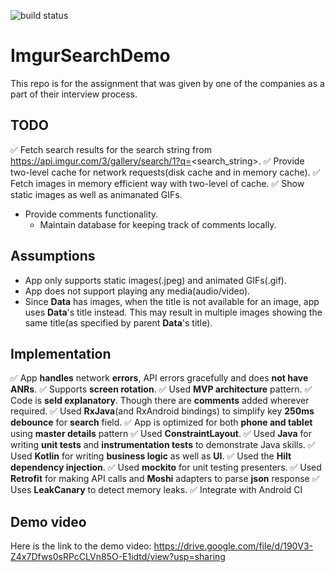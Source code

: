 ![build status](https://github.com/pathakashish/ImgurSearchDemo/workflows/Android%20CI/badge.svg?branch=master)


# ImgurSearchDemo
This repo is for the assignment that was given by one of the companies as a part of their interview process.

## TODO
  :white_check_mark: Fetch search results for the search string from https://api.imgur.com/3/gallery/search/1?q=<search_string>.
  :white_check_mark: Provide two-level cache for network requests(disk cache and in memory cache).
  :white_check_mark: Fetch images in memory efficient way with two-level of cache.
  :white_check_mark: Show static images as well as animanated GIFs.
  * Provide comments functionality.
      * Maintain database for keeping track of comments locally.

## Assumptions
  * App only supports static images(.jpeg) and animated GIFs(.gif).
  * App does not support playing any media(audio/video).
  * Since **Data** has images, when the title is not available for an image, app uses **Data**'s title instead. This may result in multiple images showing the same title(as specified by parent **Data**'s title).

## Implementation
 :white_check_mark: App **handles** network **errors**, API errors gracefully and does **not have ANRs**.
 :white_check_mark: Supports **screen rotation**.
 :white_check_mark: Used **MVP architecture** pattern.
 :white_check_mark: Code is **seld explanatory**. Though there are **comments** added wherever required.
 :white_check_mark: Used **RxJava**(and RxAndroid bindings) to simplify key **250ms debounce** for **search** field.
 :white_check_mark: App is optimized for both **phone and tablet** using **master details** pattern
 :white_check_mark: Used **ConstraintLayout**.
 :white_check_mark: Used **Java** for writing **unit tests** and **instrumentation tests** to demonstrate Java skills.
 :white_check_mark: Used **Kotlin** for writing **business logic** as well as **UI**.
 :white_check_mark: Used the **Hilt dependency injection**.
 :white_check_mark: Used **mockito** for unit testing presenters.
 :white_check_mark: Used **Retrofit** for making API calls and **Moshi** adapters to parse **json** response
 :white_check_mark: Uses **LeakCanary** to detect memory leaks.
 :white_check_mark: Integrate with Android CI

## Demo video
 Here is the link to the demo video: https://drive.google.com/file/d/190V3-Z4x7Dfws0sRPcCLVn85O-E1idtd/view?usp=sharing
